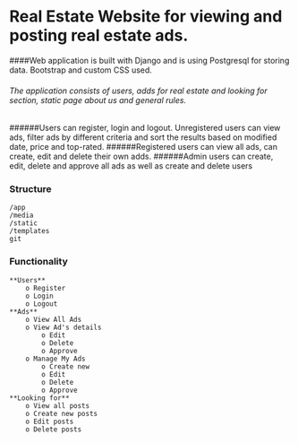 # Real Estate Website for viewing and posting real estate ads. 
####Web application is built with Django and is using Postgresql for storing data. Bootstrap and custom CSS used.
###### The application consists of users, adds for real estate and looking for section, static page about us and general rules. 
######Users can register, login and logout. Unregistered users can view ads, filter ads by different criteria and sort the results based on modified date, price and top-rated.
######Registered users can view all ads, can create, edit and delete their own adds.
######Admin users can create, edit, delete and approve all ads as well as create and delete users

 

### Structure
    /app
    /media 
    /static
    /templates
    git
    
### Functionality
    **Users**
        o Register
        o Login
        o Logout
    **Ads**
        o View All Ads
        o View Ad's details
            o Edit
            o Delete
            o Approve
        o Manage My Ads
            o Create new
            o Edit
            o Delete
            o Approve
    **Looking for**
        o View all posts
        o Create new posts
        o Edit posts
        o Delete posts
   
        
    
